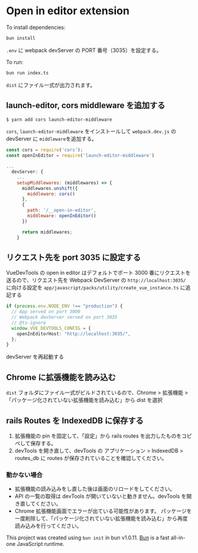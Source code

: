 # Open in editor extension

To install dependencies:

```bash
bun install
```

`.env` に webpack devServer の PORT 番号（3035）を設定する。

To run:

```bash
bun run index.ts
```

`dist` にファイル一式が出力されます。

## launch-editor, cors middleware を追加する

```sh
$ yarn add cors launch-editor-middleware
```

`cors`, `launch-editor-middleware` をインストールして `webpack.dev.js` の devServer に `middleware`を追加する。

```js
const cors = require('cors');
const openInEditor = require('launch-editor-middleware')

...
  devServer: {
    ...
    setupMiddlewares: (middlewares) => {
      middlewares.unshift({
        middleware: cors()
      },
      {
        path: '/__open-in-editor',
        middleware: openInEditor()
      })

      return middlewares;
    }
```

## リクエスト先を port 3035 に設定する

VueDevTools の open in editor はデフォルトでポート 3000 番にリクエストを送るので、リクエスト先を Webpack DevServer の `http://localhost:3035/` に向ける設定を `app/javascript/packs/utility/create_vue_instance.ts` に追記する

```ts
if (process.env.NODE_ENV !== "production") {
  // App served on port 3000
  // Webpack devServer served on port 3035
  // @ts-ignore
  window.VUE_DEVTOOLS_CONFIG = {
    openInEditorHost: "http://localhost:3035/",
  };
}
```

devServer を再起動する

## Chrome に拡張機能を読み込む

`dist` フォルダにファイル一式がビルドされているので、Chrome > 拡張機能 > 「パッケージ化されていない拡張機能を読み込む」から dist を選択

## rails Routes を IndexedDB に保存する

1. 拡張機能の pin を固定して、「設定」から rails routes を出力したものをコピペして保存する。
2. devTools を開き直して、devTools の アプリケーション > IndexedDB > routes_db に routes が保存されていることを確認してください。

### 動かない場合

- 拡張機能の読み込みをし直した後は画面のリロードをしてください。
- API の一覧の取得は devTools が開いていないと動きません。devTools を開き直してください。
- Chrome 拡張機能画面でエラーが出ている可能性があります。
  パッケージを一度削除して、「パッケージ化されていない拡張機能を読み込む」から再度読み込みを行ってください。

This project was created using `bun init` in bun v1.0.11. [Bun](https://bun.sh) is a fast all-in-one JavaScript runtime.
